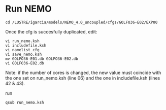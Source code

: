 # Run NEMO
```
cd /LUSTRE/igarcia/models/NEMO_4.0_uncoupled/cfgs/GOLFO36-E02/EXP00
```

Once the cfg is succesfully duplicated, edit:
```
vi run_nemo.ksh
vi includefile.ksh
vi namelist_cfg
vi save_nemo.ksh
mv GOLFO36-E01.db GOLFO36-E02.db 
vi GOLFO36-E02.db
```

Note: if the number of cores is changed, the new value must coincide with the one set on run_nemo.ksh (line 06) and the one in includefile.ksh (lines 42 & 43).

run
```
qsub run_nemo.ksh 
```
